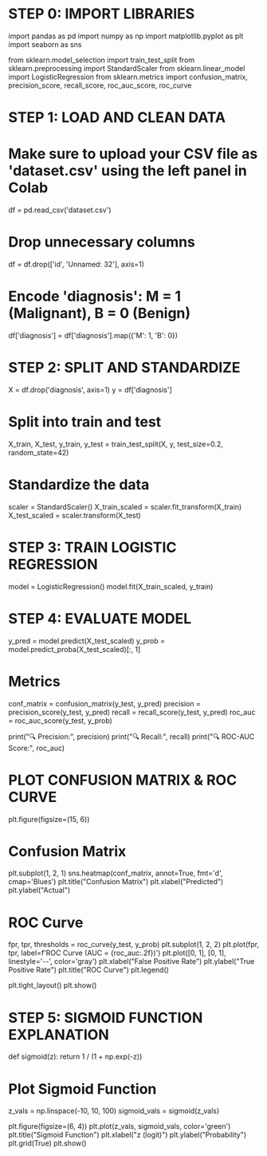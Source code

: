 # STEP 0: IMPORT LIBRARIES
import pandas as pd
import numpy as np
import matplotlib.pyplot as plt
import seaborn as sns

from sklearn.model_selection import train_test_split
from sklearn.preprocessing import StandardScaler
from sklearn.linear_model import LogisticRegression
from sklearn.metrics import confusion_matrix, precision_score, recall_score, roc_auc_score, roc_curve

# STEP 1: LOAD AND CLEAN DATA
# Make sure to upload your CSV file as 'dataset.csv' using the left panel in Colab
df = pd.read_csv('dataset.csv')

# Drop unnecessary columns
df = df.drop(['id', 'Unnamed: 32'], axis=1)

# Encode 'diagnosis': M = 1 (Malignant), B = 0 (Benign)
df['diagnosis'] = df['diagnosis'].map({'M': 1, 'B': 0})

# STEP 2: SPLIT AND STANDARDIZE
X = df.drop('diagnosis', axis=1)
y = df['diagnosis']

# Split into train and test
X_train, X_test, y_train, y_test = train_test_split(X, y, test_size=0.2, random_state=42)

# Standardize the data
scaler = StandardScaler()
X_train_scaled = scaler.fit_transform(X_train)
X_test_scaled = scaler.transform(X_test)

# STEP 3: TRAIN LOGISTIC REGRESSION
model = LogisticRegression()
model.fit(X_train_scaled, y_train)

# STEP 4: EVALUATE MODEL
y_pred = model.predict(X_test_scaled)
y_prob = model.predict_proba(X_test_scaled)[:, 1]

# Metrics
conf_matrix = confusion_matrix(y_test, y_pred)
precision = precision_score(y_test, y_pred)
recall = recall_score(y_test, y_pred)
roc_auc = roc_auc_score(y_test, y_prob)

print("🔍 Precision:", precision)
print("🔍 Recall:", recall)
print("🔍 ROC-AUC Score:", roc_auc)

# PLOT CONFUSION MATRIX & ROC CURVE
plt.figure(figsize=(15, 6))

# Confusion Matrix
plt.subplot(1, 2, 1)
sns.heatmap(conf_matrix, annot=True, fmt='d', cmap='Blues')
plt.title("Confusion Matrix")
plt.xlabel("Predicted")
plt.ylabel("Actual")

# ROC Curve
fpr, tpr, thresholds = roc_curve(y_test, y_prob)
plt.subplot(1, 2, 2)
plt.plot(fpr, tpr, label=f'ROC Curve (AUC = {roc_auc:.2f})')
plt.plot([0, 1], [0, 1], linestyle='--', color='gray')
plt.xlabel("False Positive Rate")
plt.ylabel("True Positive Rate")
plt.title("ROC Curve")
plt.legend()

plt.tight_layout()
plt.show()

# STEP 5: SIGMOID FUNCTION EXPLANATION
def sigmoid(z):
    return 1 / (1 + np.exp(-z))

# Plot Sigmoid Function
z_vals = np.linspace(-10, 10, 100)
sigmoid_vals = sigmoid(z_vals)

plt.figure(figsize=(6, 4))
plt.plot(z_vals, sigmoid_vals, color='green')
plt.title("Sigmoid Function")
plt.xlabel("z (logit)")
plt.ylabel("Probability")
plt.grid(True)
plt.show()
